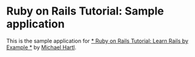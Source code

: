 # Ruby on Rails Tutorial: Sample application

This is the sample application for 
[* Ruby on Rails Tutorial: Learn Rails by Example *](http://railstutorial.org/)
by [Michael Hartl](http://michaelhartl.com/).